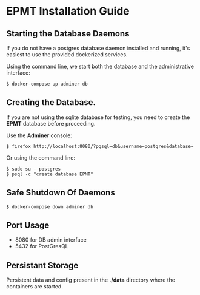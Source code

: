 # EPMT Installation Guide

## Starting the Database Daemons

If you do not have a postgres database daemon installed and running, it's easiest to use the provided dockerized services. 

Using the command line, we start both the database and the administrative interface:

```
$ docker-compose up adminer db
```

## Creating the Database.

If you are not using the sqlite database for testing, you need to create the **EPMT** database before proceeding.

Use the **Adminer** console:

```
$ firefox http://localhost:8080/?pgsql=db&username=postgres&database=
```

Or using the command line:

```
$ sudo su - postgres
$ psql -c "create database EPMT"
```

## Safe Shutdown Of Daemons

```
$ docker-compose down adminer db
```

## Port Usage

* 8080 for DB admin interface
* 5432 for PostGresQL

## Persistant Storage

Persistent data and config present in the **./data** directory where the containers are started.